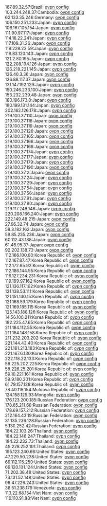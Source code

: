 187.89.32.57:Brazil: [ovpn config](vpn/187_89_32_57.ovpn)  
103.244.248.37:Cambodia: [ovpn config](vpn/103_244_248_37.ovpn)  
62.133.35.246:Germany: [ovpn config](vpn/62_133_35_246.ovpn)  
106.150.251.233:Japan: [ovpn config](vpn/106_150_251_233.ovpn)  
106.167.105.154:Japan: [ovpn config](vpn/106_167_105_154.ovpn)  
111.90.97.117:Japan: [ovpn config](vpn/111_90_97_117.ovpn)  
114.18.22.241:Japan: [ovpn config](vpn/114_18_22_241.ovpn)  
117.109.31.26:Japan: [ovpn config](vpn/117_109_31_26.ovpn)  
119.228.23.59:Japan: [ovpn config](vpn/119_228_23_59.ovpn)  
119.83.120.143:Japan: [ovpn config](vpn/119_83_120_143.ovpn)  
121.2.80.195:Japan: [ovpn config](vpn/121_2_80_195.ovpn)  
122.208.194.126:Japan: [ovpn config](vpn/122_208_194_126.ovpn)  
126.218.221.145:Japan: [ovpn config](vpn/126_218_221_145.ovpn)  
126.40.3.36:Japan: [ovpn config](vpn/126_40_3_36.ovpn)  
126.88.117.37:Japan: [ovpn config](vpn/126_88_117_37.ovpn)  
131.147.192.129:Japan: [ovpn config](vpn/131_147_192_129.ovpn)  
150.246.233.100:Japan: [ovpn config](vpn/150_246_233_100.ovpn)  
153.232.239.48:Japan: [ovpn config](vpn/153_232_239_48.ovpn)  
180.196.173.8:Japan: [ovpn config](vpn/180_196_173_8.ovpn)  
180.199.131.144:Japan: [ovpn config](vpn/180_199_131_144.ovpn)  
202.162.126.178:Japan: [ovpn config](vpn/202_162_126_178.ovpn)  
219.100.37.110:Japan: [ovpn config](vpn/219_100_37_110.ovpn)  
219.100.37.118:Japan: [ovpn config](vpn/219_100_37_118.ovpn)  
219.100.37.119:Japan: [ovpn config](vpn/219_100_37_119.ovpn)  
219.100.37.126:Japan: [ovpn config](vpn/219_100_37_126.ovpn)  
219.100.37.165:Japan: [ovpn config](vpn/219_100_37_165.ovpn)  
219.100.37.166:Japan: [ovpn config](vpn/219_100_37_166.ovpn)  
219.100.37.169:Japan: [ovpn config](vpn/219_100_37_169.ovpn)  
219.100.37.174:Japan: [ovpn config](vpn/219_100_37_174.ovpn)  
219.100.37.177:Japan: [ovpn config](vpn/219_100_37_177.ovpn)  
219.100.37.179:Japan: [ovpn config](vpn/219_100_37_179.ovpn)  
219.100.37.190:Japan: [ovpn config](vpn/219_100_37_190.ovpn)  
219.100.37.2:Japan: [ovpn config](vpn/219_100_37_2.ovpn)  
219.100.37.24:Japan: [ovpn config](vpn/219_100_37_24.ovpn)  
219.100.37.29:Japan: [ovpn config](vpn/219_100_37_29.ovpn)  
219.100.37.54:Japan: [ovpn config](vpn/219_100_37_54.ovpn)  
219.100.37.56:Japan: [ovpn config](vpn/219_100_37_56.ovpn)  
219.100.37.81:Japan: [ovpn config](vpn/219_100_37_81.ovpn)  
219.100.37.90:Japan: [ovpn config](vpn/219_100_37_90.ovpn)  
219.117.248.148:Japan: [ovpn config](vpn/219_117_248_148.ovpn)  
220.208.166.240:Japan: [ovpn config](vpn/220_208_166_240.ovpn)  
222.149.48.215:Japan: [ovpn config](vpn/222_149_48_215.ovpn)  
27.96.32.74:Japan: [ovpn config](vpn/27_96_32_74.ovpn)  
58.3.182.162:Japan: [ovpn config](vpn/58_3_182_162.ovpn)  
59.85.235.236:Japan: [ovpn config](vpn/59_85_235_236.ovpn)  
60.112.43.188:Japan: [ovpn config](vpn/60_112_43_188.ovpn)  
61.46.95.37:Japan: [ovpn config](vpn/61_46_95_37.ovpn)  
92.202.138.73:Japan: [ovpn config](vpn/92_202_138_73.ovpn)  
112.166.100.80:Korea Republic of: [ovpn config](vpn/112_166_100_80.ovpn)  
112.167.87.47:Korea Republic of: [ovpn config](vpn/112_167_87_47.ovpn)  
112.172.65.92:Korea Republic of: [ovpn config](vpn/112_172_65_92.ovpn)  
112.186.144.55:Korea Republic of: [ovpn config](vpn/112_186_144_55.ovpn)  
116.127.234.231:Korea Republic of: [ovpn config](vpn/116_127_234_231.ovpn)  
119.199.97.162:Korea Republic of: [ovpn config](vpn/119_199_97_162.ovpn)  
121.136.117.162:Korea Republic of: [ovpn config](vpn/121_136_117_162.ovpn)  
121.138.53.111:Korea Republic of: [ovpn config](vpn/121_138_53_111.ovpn)  
121.151.130.15:Korea Republic of: [ovpn config](vpn/121_151_130_15.ovpn)  
121.168.59.179:Korea Republic of: [ovpn config](vpn/121_168_59_179.ovpn)  
121.169.185.115:Korea Republic of: [ovpn config](vpn/121_169_185_115.ovpn)  
125.143.188.126:Korea Republic of: [ovpn config](vpn/125_143_188_126.ovpn)  
14.56.100.211:Korea Republic of: [ovpn config](vpn/14_56_100_211.ovpn)  
182.225.47.65:Korea Republic of: [ovpn config](vpn/182_225_47_65.ovpn)  
211.184.112.55:Korea Republic of: [ovpn config](vpn/211_184_112_55.ovpn)  
211.184.148.158:Korea Republic of: [ovpn config](vpn/211_184_148_158.ovpn)  
211.232.203.202:Korea Republic of: [ovpn config](vpn/211_232_203_202.ovpn)  
221.144.43.40:Korea Republic of: [ovpn config](vpn/221_144_43_40.ovpn)  
221.161.213.183:Korea Republic of: [ovpn config](vpn/221_161_213_183.ovpn)  
221.167.6.130:Korea Republic of: [ovpn config](vpn/221_167_6_130.ovpn)  
222.118.22.133:Korea Republic of: [ovpn config](vpn/222_118_22_133.ovpn)  
58.225.202.225:Korea Republic of: [ovpn config](vpn/58_225_202_225.ovpn)  
58.226.25.201:Korea Republic of: [ovpn config](vpn/58_226_25_201.ovpn)  
59.10.221.161:Korea Republic of: [ovpn config](vpn/59_10_221_161.ovpn)  
59.9.180.201:Korea Republic of: [ovpn config](vpn/59_9_180_201.ovpn)  
61.79.157.138:Korea Republic of: [ovpn config](vpn/61_79_157_138.ovpn)  
78.40.116.154:Moldova Republic of: [ovpn config](vpn/78_40_116_154.ovpn)  
124.158.125.93:Mongolia: [ovpn config](vpn/124_158_125_93.ovpn)  
176.123.200.185:Russian Federation: [ovpn config](vpn/176_123_200_185.ovpn)  
178.65.211.68:Russian Federation: [ovpn config](vpn/178_65_211_68.ovpn)  
178.69.157.212:Russian Federation: [ovpn config](vpn/178_69_157_212.ovpn)  
212.164.43.19:Russian Federation: [ovpn config](vpn/212_164_43_19.ovpn)  
31.135.236.128:Russian Federation: [ovpn config](vpn/31_135_236_128.ovpn)  
5.130.252.42:Russian Federation: [ovpn config](vpn/5_130_252_42.ovpn)  
184.22.103.26:Thailand: [ovpn config](vpn/184_22_103_26.ovpn)  
184.22.146.247:Thailand: [ovpn config](vpn/184_22_146_247.ovpn)  
184.22.232.73:Thailand: [ovpn config](vpn/184_22_232_73.ovpn)  
49.228.252.101:Thailand: [ovpn config](vpn/49_228_252_101.ovpn)  
195.123.240.66:United States: [ovpn config](vpn/195_123_240_66.ovpn)  
47.229.50.238:United States: [ovpn config](vpn/47_229_50_238.ovpn)  
69.112.115.250:United States: [ovpn config](vpn/69_112_115_250.ovpn)  
69.120.101.124:United States: [ovpn config](vpn/69_120_101_124.ovpn)  
71.202.38.48:United States: [ovpn config](vpn/71_202_38_48.ovpn)  
73.131.52.148:United States: [ovpn config](vpn/73_131_52_148.ovpn)  
98.47.226.243:United States: [ovpn config](vpn/98_47_226_243.ovpn)  
38.51.238.179:Venezuela: [ovpn config](vpn/38_51_238_179.ovpn)  
113.22.68.154:Viet Nam: [ovpn config](vpn/113_22_68_154.ovpn)  
116.110.91.88:Viet Nam: [ovpn config](vpn/116_110_91_88.ovpn)  
